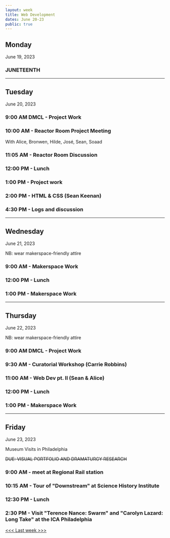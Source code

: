 ```yaml
---
layout: week
title: Web Development
dates: June 20-23
public: true
---
```


## Monday
June 19, 2023

### JUNETEENTH

---

## Tuesday
June 20, 2023 

### 9:00 AM DMCL - Project Work

### 10:00 AM - Reactor Room Project Meeting
With Alice, Bronwen, Hilde, José, Sean, Soaad

### 11:05 AM - Reactor Room Discussion

### 12:00 PM - Lunch

### 1:00 PM - Project work

### 2:00 PM - HTML & CSS (Sean Keenan)

### 4:30 PM - Logs and discussion

---

## Wednesday
June 21, 2023

NB: wear makerspace-friendly attire

### 9:00 AM - Makerspace Work

### 12:00 PM - Lunch

### 1:00 PM - Makerspace Work

---

## Thursday
June 22, 2023

NB: wear makerspace-friendly attire

### 9:00 AM DMCL - Project Work

### 9:30 AM - Curatorial Workshop (Carrie Robbins)

### 11:00 AM - Web Dev pt. II (Sean & Alice)

### 12:00 PM - Lunch

### 1:00 PM - Makerspace Work

---

## Friday
June 23, 2023

Museum Visits in Philadelphia

~~DUE: VISUAL PORTFOLIO AND DRAMATURGY RESEARCH~~

### 9:00 AM - meet at Regional Rail station

### 10:15 AM - Tour of "Downstream" at Science History Institute

### 12:30 PM - Lunch

### 2:30 PM - Visit "Terence Nance: Swarm" and "Carolyn Lazard: Long Take" at the ICA Philadelphia


[<<< Last week >>>](https://github.com/digbmc/dssf-syll/blob/main/_weeks/03-data.md)
